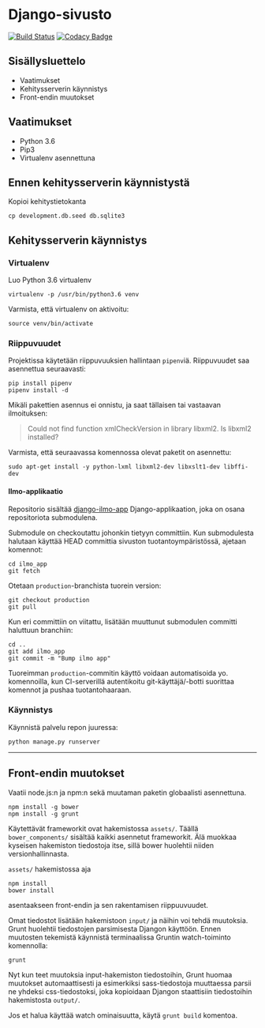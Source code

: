 Django-sivusto
==============

[![Build Status](https://travis-ci.org/osakunta/django-sivusto.svg?branch=master)](https://travis-ci.org/osakunta/django-sivusto)
[![Codacy Badge](https://api.codacy.com/project/badge/Grade/cf01cdfce3604499b46cba91613fd123)](https://app.codacy.com/app/Osakunta/django-sivusto?utm_source=github.com&utm_medium=referral&utm_content=osakunta/django-sivusto&utm_campaign=Badge_Grade_Dashboard)

Sisällysluettelo
----------------
- Vaatimukset
- Kehitysserverin käynnistys
- Front-endin muutokset

Vaatimukset
-----------
- Python 3.6
- Pip3
- Virtualenv asennettuna


Ennen kehitysserverin käynnistystä
----------------------------------

Kopioi kehitystietokanta
```
cp development.db.seed db.sqlite3
```

Kehitysserverin käynnistys
--------------------------

### Virtualenv

Luo Python 3.6 virtualenv
```
virtualenv -p /usr/bin/python3.6 venv
```

Varmista, että virtualenv on aktivoitu:
```
source venv/bin/activate
```

### Riippuvuudet

Projektissa käytetään riippuvuuksien hallintaan `pipenv`iä. Riippuvuudet saa
asennettua seuraavasti:
```
pip install pipenv
pipenv install -d
```

Mikäli pakettien asennus ei onnistu, ja saat tällaisen tai vastaavan ilmoituksen:
> Could not find function xmlCheckVersion in library libxml2. Is libxml2 installed?

Varmista, että seuraavassa komennossa olevat paketit on asennettu:
```
sudo apt-get install -y python-lxml libxml2-dev libxslt1-dev libffi-dev
```


#### Ilmo-applikaatio
Repositorio sisältää [django-ilmo-app](https://github.com/osakunta/django-ilmo-app) Django-applikaation, joka on osana repositoriota submodulena.

Submodule on checkoutattu johonkin tietyyn committiin. Kun submodulesta halutaan käyttää HEAD committia sivuston tuotantoympäristössä, ajetaan komennot:
```
cd ilmo_app
git fetch
```

Otetaan `production`-branchista tuorein version:
```
git checkout production
git pull
```

Kun eri committiin on viitattu, lisätään muuttunut submodulen committi haluttuun branchiin:
```
cd ..
git add ilmo_app
git commit -m "Bump ilmo app"
```

Tuoreimman `production`-commitin käyttö voidaan automatisoida yo. komennoilla, kun CI-serverillä autentikoitu git-käyttäjä/-botti suorittaa komennot ja pushaa tuotantohaaraan.

### Käynnistys

Käynnistä palvelu repon juuressa:
```
python manage.py runserver
```

---

Front-endin muutokset
---------------------

Vaatii node.js:n ja npm:n sekä muutaman paketin globaalisti asennettuna.
```
npm install -g bower
npm install -g grunt
```

Käytettävät frameworkit ovat hakemistossa `assets/`. Täällä
`bower_components/` sisältää kaikki asennetut frameworkit. Älä muokkaa kyseisen
hakemiston tiedostoja itse, sillä bower huolehtii niiden versionhallinnasta.

`assets/` hakemistossa aja
```
npm install
bower install
```
asentaakseen front-endin ja sen rakentamisen riippuuvuudet.

Omat tiedostot lisätään hakemistoon `input/` ja näihin voi tehdä muutoksia.
Grunt huolehtii tiedostojen parsimisesta Djangon käyttöön. Ennen muutosten
tekemistä käynnistä terminaalissa Gruntin watch-toiminto komennolla:
```
grunt
```
Nyt kun teet muutoksia input-hakemiston tiedostoihin, Grunt huomaa muutokset
automaattisesti ja esimerkiksi sass-tiedostoja muuttaessa parsii ne yhdeksi
css-tiedostoksi, joka kopioidaan Djangon staattisiin tiedostoihin hakemistosta
`output/`.

Jos et halua käyttää watch ominaisuutta, käytä `grunt build` komentoa.
